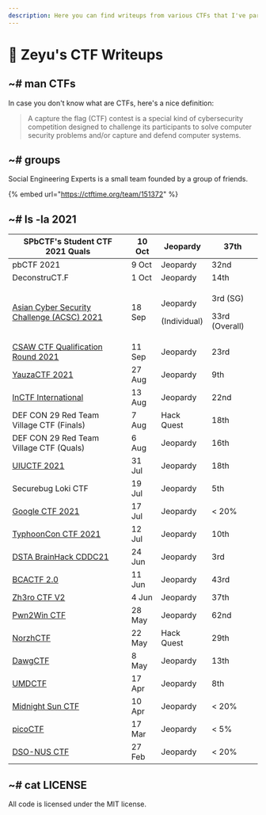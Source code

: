 ```yaml
---
description: Here you can find writeups from various CTFs that I've participated in.
---
```


# 🚩 Zeyu's CTF Writeups

## \~# man CTFs

In case you don't know what are CTFs, here's a nice definition:

> A capture the flag (CTF) contest is a special kind of cybersecurity competition designed to challenge its participants to solve computer security problems and/or capture and defend computer systems.

## \~# groups

Social Engineering Experts is a small team founded by a group of friends.

{% embed url="https://ctftime.org/team/151372" %}

## \~# ls -la 2021

| SPbCTF's Student CTF 2021 Quals                                                              | 10 Oct | Jeopardy                            | 37th                                 |
| -------------------------------------------------------------------------------------------- | ------ | ----------------------------------- | ------------------------------------ |
| pbCTF 2021                                                                                   | 9 Oct  | Jeopardy                            | 32nd                                 |
| DeconstruCT.F                                                                                | 1 Oct  | Jeopardy                            | 14th                                 |
| [Asian Cyber Security Challenge (ACSC) 2021](2021/asian-cyber-security-challenge-acsc-2021/) | 18 Sep | <p>Jeopardy </p><p>(Individual)</p> | <p>3rd (SG)</p><p>33rd (Overall)</p> |
| [CSAW CTF Qualification Round 2021](2021/csaw-ctf-qualification-round-2021/)                 | 11 Sep | Jeopardy                            | 23rd                                 |
| [YauzaCTF 2021](2021/yauzactf-2021/)                                                         | 27 Aug | Jeopardy                            | 9th                                  |
| [InCTF International](2021/inctf-2021/)                                                      | 13 Aug | Jeopardy                            | 22nd                                 |
| DEF CON 29 Red Team Village CTF (Finals)                                                     | 7 Aug  | Hack Quest                          | 18th                                 |
| DEF CON 29 Red Team Village CTF (Quals)                                                      | 6 Aug  | Jeopardy                            | 16th                                 |
| [UIUCTF 2021](2021/uiuctf-2021/)                                                             | 31 Jul | Jeopardy                            | 18th                                 |
| Securebug Loki CTF                                                                           | 19 Jul | Jeopardy                            | 5th                                  |
| [Google CTF 2021](2021/google-ctf-2021/)                                                     | 17 Jul | Jeopardy                            | < 20%                                |
| [TyphoonCon CTF 2021](2021/typhooncon-ctf-2021/)                                             | 12 Jul | Jeopardy                            | 10th                                 |
| [DSTA BrainHack CDDC21](2021/dsta-brainhack-cddc21/)                                         | 24 Jun | Jeopardy                            | 3rd                                  |
| [BCACTF 2.0](2021/bcactf-2.0/)                                                               | 11 Jun | Jeopardy                            | 43rd                                 |
| [Zh3ro CTF V2](2021/zh3ro-ctf-v2/)                                                           | 4 Jun  | Jeopardy                            | 37th                                 |
| [Pwn2Win CTF](2021/pwn2win-ctf-2021/)                                                        | 28 May | Jeopardy                            | 62nd                                 |
| [NorzhCTF](2021/norzhctf-2021/)                                                              | 22 May | Hack Quest                          | 29th                                 |
| [DawgCTF](2021/dawgctf-2021/)                                                                | 8 May  | Jeopardy                            | 13th                                 |
| [UMDCTF](2021/umdctf-2021/)                                                                  | 17 Apr | Jeopardy                            | 8th                                  |
| [Midnight Sun CTF](2021/midnight-sun-ctf/)                                                   | 10 Apr | Jeopardy                            | < 20%                                |
| [picoCTF](2021/picoctf/)                                                                     | 17 Mar | Jeopardy                            | < 5%                                 |
| [DSO-NUS CTF](2021/dso-nus-ctf/)                                                             | 27 Feb | Jeopardy                            | < 20%                                |

## \~# cat LICENSE

All code is licensed under the MIT license.
